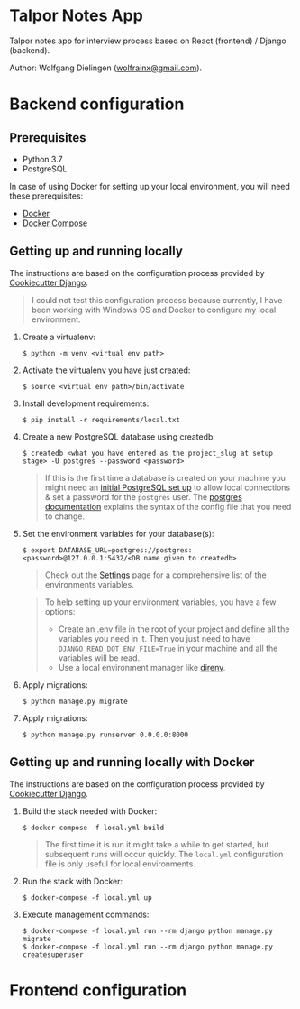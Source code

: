 # Talpor Notes App

Talpor notes app for interview process based on React (frontend) / Django (backend).

Author: Wolfgang Dielingen ([wolfrainx@gmail.com](mailto:wolfrainx@gmail.com)).

# Backend configuration

## Prerequisites

- Python 3.7
- PostgreSQL

In case of using Docker for setting up your local environment, you will need these prerequisites:

- [Docker](https://docs.docker.com/install/#supported-platforms)
- [Docker Compose](https://docs.docker.com/compose/install/)

## Getting up and running locally

The instructions are based on the configuration process provided by [Cookiecutter Django](https://cookiecutter-django.readthedocs.io/en/latest/developing-locally.html#setting-up-development-environment).

> I could not test this configuration process because currently, I have been working with Windows OS and Docker to configure my local environment.

1. Create a virtualenv:

   ```
   $ python -m venv <virtual env path>
   ```

2. Activate the virtualenv you have just created:

   ```
   $ source <virtual env path>/bin/activate
   ```

3. Install development requirements:

   ```
   $ pip install -r requirements/local.txt
   ```

4. Create a new PostgreSQL database using createdb:

   ```
   $ createdb <what you have entered as the project_slug at setup stage> -U postgres --password <password>
   ```

   > If this is the first time a database is created on your machine you might need an [initial PostgreSQL set up](http://suite.opengeo.org/docs/latest/dataadmin/pgGettingStarted/firstconnect.html) to allow local connections & set a password for the `postgres` user. The [postgres documentation](https://www.postgresql.org/docs/current/static/auth-pg-hba-conf.html) explains the syntax of the config file that you need to change.

5. Set the environment variables for your database(s):

   ```
   $ export DATABASE_URL=postgres://postgres:<password>@127.0.0.1:5432/<DB name given to createdb>
   ```

   > Check out the [Settings](https://cookiecutter-django.readthedocs.io/en/latest/settings.html#settings) page for a comprehensive list of the environments variables.

   > To help setting up your environment variables, you have a few options:
   >
   > - Create an .env file in the root of your project and define all the variables you need in it. Then you just need to have `DJANGO_READ_DOT_ENV_FILE=True` in your machine and all the variables will be read.
   > - Use a local environment manager like [direnv](https://direnv.net/).

6. Apply migrations:

   ```
   $ python manage.py migrate
   ```

7. Apply migrations:

   ```
   $ python manage.py runserver 0.0.0.0:8000
   ```

## Getting up and running locally with Docker

The instructions are based on the configuration process provided by [Cookiecutter Django](https://cookiecutter-django.readthedocs.io/en/latest/developing-locally-docker.html).

1. Build the stack needed with Docker:

   ```
   $ docker-compose -f local.yml build
   ```

   > The first time it is run it might take a while to get started, but subsequent runs will occur quickly. The `local.yml` configuration file is only useful for local environments.

2. Run the stack with Docker:

   ```
   $ docker-compose -f local.yml up
   ```

3. Execute management commands:

   ```
   $ docker-compose -f local.yml run --rm django python manage.py migrate
   $ docker-compose -f local.yml run --rm django python manage.py createsuperuser
   ```

# Frontend configuration
